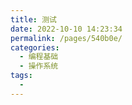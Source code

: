 ```yaml
---
title: 测试
date: 2022-10-10 14:23:34
permalink: /pages/540b0e/
categories:
  - 编程基础
  - 操作系统
tags:
  - 
---
```


